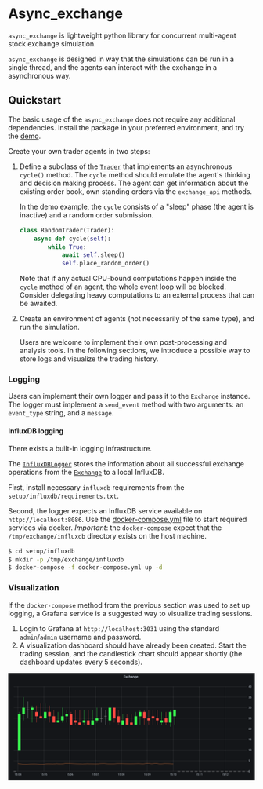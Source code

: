 # Async_exchange

`async_exchange` is lightweight python library for concurrent multi-agent stock exchange simulation.

`async_exchange` is designed in way that the simulations can be run in a single thread, and the agents can interact with the exchange in a asynchronous way.

## Quickstart

The basic usage of the `async_exchange` does not require any additional dependencies.
Install the package in your preferred environment, and try the [demo](demos/run_session.py).

Create your own trader agents in two steps:

1. Define a subclass of the [`Trader`](async_exchange/trader.py) that implements an asynchronous  `cycle()` method.
  The `cycle` method should emulate the agent's thinking and decision making process.
  The agent can get information about the existing order book, own standing orders via the `exchange_api` methods.

    In the demo example, the `cycle` consists of a "sleep" phase (the agent is inactive) and a random order submission.

    ```python
    class RandomTrader(Trader):
        async def cycle(self):
            while True:
                await self.sleep()
                self.place_random_order()
    ```
  
    Note that if any actual CPU-bound computations happen inside the `cycle` method of an agent, the whole event loop will be blocked.
    Consider delegating heavy computations to an external process that can be awaited.

2. Create an environment of agents (not necessarily of the same type), and run the simulation.

    Users are welcome to implement their own post-processing and analysis tools.
    In the following sections, we introduce a possible way to store logs and visualize the trading history.

### Logging

Users can implement their own logger and pass it to the `Exchange` instance.
The logger must implement a `send_event` method with two arguments: an `event_type` string, and a `message`.

#### InfluxDB logging

There exists a built-in logging infrastructure.

The [`InfluxDBLogger`](async_exchange/logging/influxdb_logger.py) stores the information about all successful exchange operations from the [`Exchange`](async_exchange/exchange.py) to a local InfluxDB.

First, install necessary `influxdb` requirements from the `setup/influxdb/requirements.txt`.

Second, the logger expects an InfluxDB service available on `http://localhost:8086`.
Use the [docker-compose.yml](setup/influxdb/docker-compose.yml) file to start required services via docker.
*Important*: the `docker-compose` expect that the `/tmp/exchange/influxdb`  directory exists on the host machine.
```sh
$ cd setup/influxdb
$ mkdir -p /tmp/exchange/influxdb
$ docker-compose -f docker-compose.yml up -d
```

### Visualization

If the `docker-compose` method from the previous section was used to set up logging, a Grafana service is a suggested way to visualize trading sessions.

1. Login to Grafana at `http://localhost:3031` using the standard `admin`/`admin` username and password.
2. A visualization dashboard should have already been created.
   Start the trading session, and the candlestick chart should appear shortly (the dashboard updates every 5 seconds).

![Grafana_screenshot](.github/images/grafana_screenshot.png)
